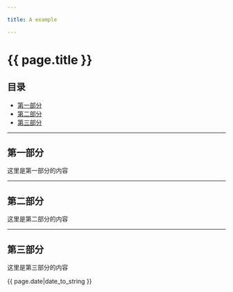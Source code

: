 ```yaml
---

title: A example

---
```


# {{ page.title }}

## 目录
+ [第一部分](#partI)
+ [第二部分](#partII)
+ [第三部分](#partIII)

----------------------------------

## 第一部分
 

这里是第一部分的内容

----------------------------------

## 第二部分
 

这里是第二部分的内容

----------------------------------

## 第三部分
 

这里是第三部分的内容

{{ page.date|date_to_string }}

